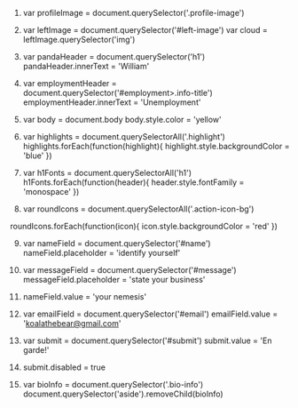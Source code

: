 1.  var profileImage = document.querySelector('.profile-image')

2.  var leftImage = document.querySelector('#left-image')
    var cloud = leftImage.querySelector('img')

3.  var pandaHeader = document.querySelector('h1')
    pandaHeader.innerText = 'William'

4.  var employmentHeader = document.querySelector('#employment>.info-title')
employmentHeader.innerText = 'Unemployment'

5.  var body = document.body
    body.style.color = 'yellow'


6.  var highlights = document.querySelectorAll('.highlight')
highlights.forEach(function(highlight){
highlight.style.backgroundColor = 'blue'
})

7.  var h1Fonts = document.querySelectorAll('h1')
  h1Fonts.forEach(function(header){
header.style.fontFamily = 'monospace'
})


8.  var roundIcons = document.querySelectorAll('.action-icon-bg')

roundIcons.forEach(function(icon){
icon.style.backgroundColor = 'red'
})


9. var nameField = document.querySelector('#name')
nameField.placeholder = 'identify yourself'


10. var messageField = document.querySelector('#message')
messageField.placeholder = 'state your business'


11. nameField.value = 'your nemesis'


12. var emailField = document.querySelector('#email')
emailField.value = 'koalathebear@gmail.com'

13. var submit = document.querySelector('#submit')
submit.value = 'En garde!'

14. submit.disabled = true

15. var bioInfo = document.querySelector('.bio-info')
    document.querySelector('aside').removeChild(bioInfo)
